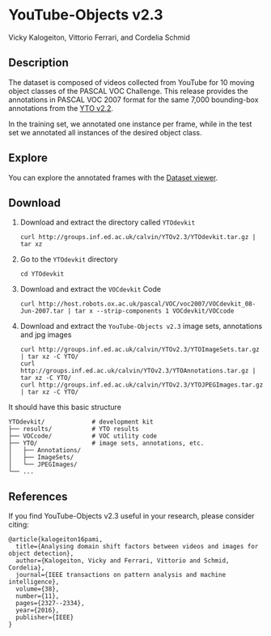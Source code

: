 # YouTube-Objects v2.3

Vicky Kalogeiton, Vittorio Ferrari, and Cordelia Schmid

## Description
The dataset is composed of videos collected from YouTube for 10 moving object classes of the PASCAL VOC Challenge. This release 
provides the annotations in PASCAL VOC 2007 format for the same 7,000 bounding-box annotations from the [YTO v2.2](http://calvin.inf.ed.ac.uk/datasets/youtube-objects-dataset/). 

In the training set, we annotated one instance per frame, while in the test set we annotated all instances of the desired object class. 

## Explore
You can explore the annotated frames with the [Dataset viewer](https://vkalogeiton.github.io/yto-dataset/).

## Download
1. Download and extract the directory called `YTOdevkit` 

       curl http://groups.inf.ed.ac.uk/calvin/YTOv2.3/YTOdevkit.tar.gz | tar xz

2. Go to the `YTOdevkit` directory 

       cd YTOdevkit

3. Download and extract the `VOCdevkit` Code

       curl http://host.robots.ox.ac.uk/pascal/VOC/voc2007/VOCdevkit_08-Jun-2007.tar | tar x --strip-components 1 VOCdevkit/VOCcode

4. Download and extract the `YouTube-Objects v2.3` image sets, annotations and jpg images 

       curl http://groups.inf.ed.ac.uk/calvin/YTOv2.3/YTOImageSets.tar.gz | tar xz -C YTO/
       curl http://groups.inf.ed.ac.uk/calvin/YTOv2.3/YTOAnnotations.tar.gz | tar xz -C YTO/
       curl http://groups.inf.ed.ac.uk/calvin/YTOv2.3/YTOJPEGImages.tar.gz | tar xz -C YTO/
       
It should have this basic structure
       
    YTOdevkit/             # development kit
    ├── results/           # YTO results
    ├── VOCcode/           # VOC utility code
    ├── YTO/               # image sets, annotations, etc.
    │   ├── Annotations/
    │   ├── ImageSets/
    │   └── JPEGImages/
    └── ...
## References
If you find YouTube-Objects v2.3 useful in your research, please consider citing:

    @article{kalogeiton16pami,
      title={Analysing domain shift factors between videos and images for object detection},
      author={Kalogeiton, Vicky and Ferrari, Vittorio and Schmid, Cordelia},
      journal={IEEE transactions on pattern analysis and machine intelligence},
      volume={38},
      number={11},
      pages={2327--2334},
      year={2016},
      publisher={IEEE}
    }
